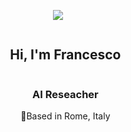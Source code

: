 <p align="center">
  <img src="https://github.com/thompsonemerson/thompsonemerson/raw/master/cover-thompson.png">
</p>



<div id="user-content-toc">
  <ul align="center">
    <summary><h2 style="display: inline-block">Hi, I'm Francesco</h2></summary>
    <h3>AI Reseacher</h3>
    <p>📍Based in Rome, Italy</p>
    <h1></h1>
  </ul>
</div>

